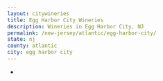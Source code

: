 ```yaml
---
layout: citywineries
title: Egg Harbor City Wineries
description: Wineries in Egg Harbor City, NJ
permalink: /new-jersey/atlantic/egg-harbor-city/
state: nj
county: atlantic
city: egg harbor city
---
```

-
